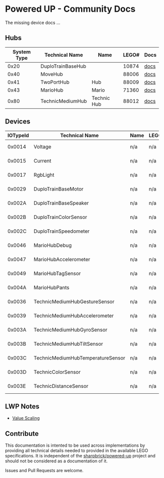 # Powered UP - Community Docs

The missing device docs ...

## Hubs

| System Type | Technical Name | Name | LEGO# | Docs |
| --- | --- | --- | --- | --- |
| 0x20 | DuploTrainBaseHub | | 10874 | [docs](hubs/duplotrainbasehub.md) |
| 0x40 | MoveHub | | 88006 | [docs](hubs/movehub.md) |
| 0x41 | TwoPortHub | Hub | 88009 | [docs](hubs/twoporthub.md) |
| 0x43 | MarioHub | Mario | 71360 | [docs](hubs/mariohub.md) |
| 0x80 | TechnicMediumHub | Technic Hub | 88012 | [docs](hubs/technicmediumhub.md) |

## Devices

| IOTypeId | Technical Name | Name | LEGO# | Type | Docs |
| --- | --- | --- | --- | --- | --- |
| 0x0014 | Voltage | n/a | n/a | Hub Device | [docs](devices/voltage.md) |
| 0x0015 | Current | n/a | n/a | Hub Device | [docs](devices/current.md) |
| 0x0017 | RgbLight | n/a | n/a | Hub Device | [docs](devices/rgblight.md) |
| 0x0029 | DuploTrainBaseMotor | n/a | n/a | Hub Device | [docs](devices/duplotrainbasemotor.md)
| 0x002A | DuploTrainBaseSpeaker | n/a | n/a | Hub Device | [docs](devices/duplotrainbasespeaker.md)
| 0x002B | DuploTrainColorSensor | n/a | n/a | Hub Device | [docs](devices/duplotrainbasecolorsensor.md)
| 0x002C | DuploTrainSpeedometer | n/a | n/a | Hub Device | [docs](devices/duplotrainbasespeedometer.md)
| 0x0046 | MarioHubDebug | n/a | n/a | Hub Device | [docs](devices/mariohub-debug.md) |
| 0x0047 | MarioHubAccelerometer | n/a | n/a | Hub Device | [docs](devices/mariohub-accelerometer.md) |
| 0x0049 | MarioHubTagSensor | n/a | n/a | Hub Device | [docs](devices/mariohub-tagsensor.md) |
| 0x004A | MarioHubPants | n/a | n/a | Hub Device | [docs](devices/mariohub-pants.md) |
| 0x0036 | TechnicMediumHubGestureSensor | n/a | n/a | Hub Device | [docs](devices/technicmediumhub-gesturesensor.md) |
| 0x0039 | TechnicMediumHubAccelerometer | n/a | n/a | Hub Device | [docs](devices/technicmediumhub-accelerometer.md) |
| 0x003A | TechnicMediumHubGyroSensor | n/a | n/a | Hub Device | [docs](devices/technicmediumhub-gyrosensor.md) |
| 0x003B | TechnicMediumHubTiltSensor | n/a | n/a | Hub Device | [docs](devices/technicmediumhub-tiltsensor.md) |
| 0x003C | TechnicMediumHubTemperatureSensor | n/a | n/a | Hub Device | [docs](devices/technicmediumhub-temperaturesensor.md) |
| 0x003D | TechnicColorSensor | n/a | n/a | External Sensor | [docs](devices/techniccolorsensor.md)
| 0x003E | TechnicDistanceSensor | n/a | n/a | External Sensor | [docs](devices/technicdistancesensor.md)

## LWP Notes

- [Value Scaling](lwp/note-value-scaling.md)

## Contribute

This documentation is intented to be used across implementations by providing all technical details needed to provided in the available LEGO specifications. It is independent of the [sharpbrick/powered-up](https://github.com/sharpbrick/powered-up) project and should not be considered as a documentation of it.

Issues and Pull Requests are welcome.